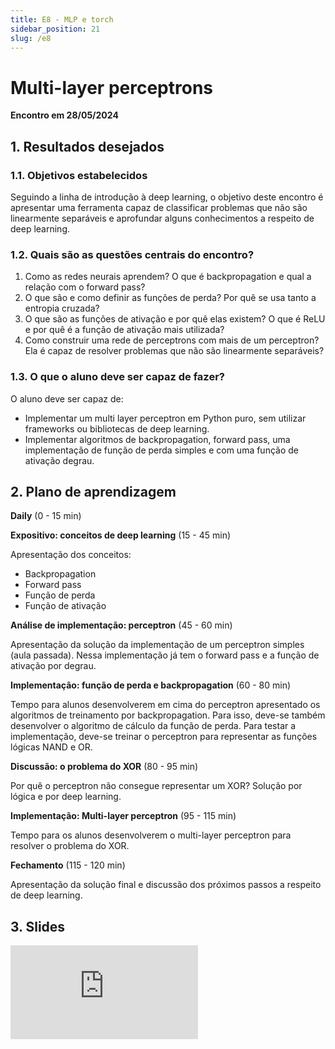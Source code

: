 ```yaml
---
title: E8 - MLP e torch
sidebar_position: 21
slug: /e8
---
```


# Multi-layer perceptrons

**Encontro em 28/05/2024**

## 1. Resultados desejados

### 1.1. Objetivos estabelecidos

Seguindo a linha de introdução à deep learning, o objetivo deste encontro é
apresentar uma ferramenta capaz de classificar problemas que não são
linearmente separáveis e aprofundar alguns conhecimentos a respeito de deep
learning.

### 1.2. Quais são as questões centrais do encontro?

1. Como as redes neurais aprendem? O que é backpropagation e qual a relação com
   o forward pass?
2. O que são e como definir as funções de perda? Por quê se usa tanto a
   entropia cruzada?
3. O que são as funções de ativação e por quê elas existem? O que é ReLU e por
   quê é a função de ativação mais utilizada?
4. Como construir uma rede de perceptrons com mais de um perceptron? Ela é
   capaz de resolver problemas que não são linearmente separáveis?

### 1.3. O que o aluno deve ser capaz de fazer?

O aluno deve ser capaz de:

* Implementar um multi layer perceptron em Python puro, sem utilizar frameworks
  ou bibliotecas de deep learning.
* Implementar algoritmos de backpropagation, forward pass, uma implementação de
  função de perda simples e com uma função de ativação degrau.

## 2. Plano de aprendizagem

**Daily** (0 - 15 min)

**Expositivo: conceitos de deep learning** (15 - 45 min)

Apresentação dos conceitos:

* Backpropagation
* Forward pass
* Função de perda
* Função de ativação

**Análise de implementação: perceptron** (45 - 60 min)

Apresentação da solução da implementação de um perceptron simples (aula
passada). Nessa implementação já tem o forward pass e a função de ativação por
degrau.

**Implementação: função de perda e backpropagation** (60 - 80 min)

Tempo para alunos desenvolverem em cima do perceptron apresentado os algoritmos
de treinamento por backpropagation. Para isso, deve-se também desenvolver o
algoritmo de cálculo da função de perda. Para testar a implementação, deve-se
treinar o perceptron para representar as funções lógicas NAND e OR.

**Discussão: o problema do XOR** (80 - 95 min)

Por quê o perceptron não consegue representar um XOR? Solução por lógica e por
deep learning.

**Implementação: Multi-layer perceptron** (95 - 115 min)

Tempo para os alunos desenvolverem o multi-layer perceptron para resolver o
problema do XOR.

**Fechamento** (115 - 120 min)

Apresentação da solução final e discussão dos próximos passos a respeito de
deep learning.

## 3. Slides 

<div style={{ textAlign: 'center' }}>
    <iframe 
        style={{
            display: 'block',
            margin: 'auto',
            width: '100%',
            height: '50vh',
        }}
        src="https://slides.com/rodrigomangoninicola/m6-ec-encontros/embed#/encontro8"
        frameborder="0" 
        allowFullScreen>
    </iframe>
</div>

